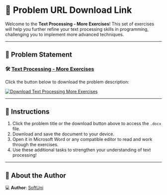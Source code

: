 # 📝 Problem URL Download Link

Welcome to the **Text Processing - More Exercises**! This set of exercises will help you further refine your text processing skills in programming, challenging you to implement more advanced techniques.

---

## 📄 Problem Statement

### 🛠️ [Text Processing - More Exercises](https://github.com/user-attachments/files/17949642/TextProcessing-More-Exercises.docx)
Click the button below to download the problem description:

[![Download Text Processing More Exercises](https://img.shields.io/badge/Download-Text_Processing_More_Exercises-blue?style=for-the-badge&logo=microsoftword)](https://github.com/user-attachments/files/17949642/TextProcessing-More-Exercises.docx)

---

## 📌 Instructions
1. Click the problem title or the download button above to access the `.docx` file.
2. Download and save the document to your device.
3. Open it in Microsoft Word or any compatible editor to read and work through the exercises.
4. Use these additional tasks to strengthen your understanding of text processing!

---


## 👤 About the Author

💻 **Author**: [SoftUni](https://softuni.bg/) 

